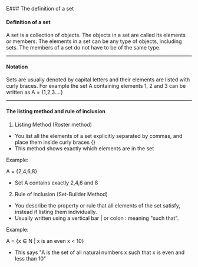 E### The definition of a set

#### Definition of a set

A set is a collection of objects. The objects in a set are called its elements or members. The elements in a set can be any type of objects, including sets. The members of a set do not have to be of the same type.

---

#### Notation

Sets are usually denoted by capital letters and their elements are listed with curly braces.
For example the set A containing elements 1, 2 and 3 can be written as A = {1,2,3....}

---

#### The listing method and rule of inclusion

1. Listing Method (Roster method)

- You list all the elements of a set explicitly separated by commas, and place them inside curly braces {}
- This method shows exactly which elements are in the set

Example:

A = {2,4,6,8}

- Set A contains exactly 2,4,6 and 8

2. Rule of inclusion (Set-Builder Method)

- You describe the property or rule that all elements of the set satisfy, instead if listing them individually.
- Usually written using a vertical bar | or colon : meaning "such that".

Example:

A = {x ∈ N | x is an even x < 10}

- This says "A is the set of all natural numbers x such that x is even and less than 10"
